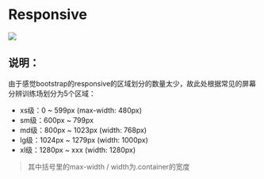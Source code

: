 # Responsive
![](https://www.ashwebstudio.com/wp-content/uploads/2015/09/web-general-responsive1.png)

## 说明：
由于感觉bootstrap的responsive的区域划分的数量太少，故此处根据常见的屏幕分辨训练场划分为5个区域：

- xs级：0 ~ 599px (max-width: 480px)
- sm级：600px ~ 799px
- md级：800px ~ 1023px (width: 768px)
- lg级：1024px ~ 1279px (width: 1000px)
- xl级：1280px ~ xxx (width: 1280px)

> 其中括号里的max-width / width为.container的宽度